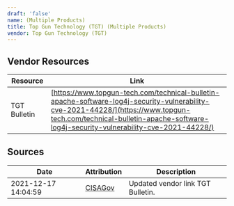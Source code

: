```yaml
---
draft: 'false'
name: (Multiple Products)
title: Top Gun Technology (TGT) (Multiple Products)
vendor: Top Gun Technology (TGT)
---
```


## Vendor Resources
| Resource | Link |
| --- | --- |
| TGT Bulletin | [https://www.topgun-tech.com/technical-bulletin-apache-software-log4j-security-vulnerability-cve-2021-44228/](https://www.topgun-tech.com/technical-bulletin-apache-software-log4j-security-vulnerability-cve-2021-44228/) |



## Sources
| Date | Attribution | Description |
| --- | --- | --- |
| 2021-12-17 14:04:59 | [CISAGov](https://raw.githubusercontent.com/cisagov/log4j-affected-db/develop/README.md) | Updated vendor link TGT Bulletin.  |
